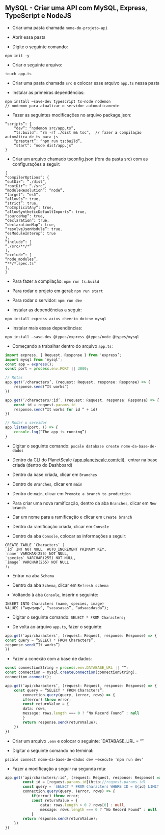 ## MySQL - Criar uma API com MySQL, Express, TypeScript e NodeJS

- Criar uma pasta chamada `nome-do-projeto-api`

- Abrir essa pasta

- Digite o seguinte comando: 

```
npm init -y
```

- Criar o seguinte arquivo: 

```
touch app.ts
```

- Criar uma pasta chamada `src` e colocar esse arquivo `app.ts` nessa pasta

- Instalar as primeiras dependências:

```
npm install –save-dev typescript ts-node nodemon
// nodemon para atualizar o servidor automaticamente
```


- Fazer as seguintes modificações no arquivo package.json:

```
“scripts”: {
	“dev”: “nodemon src/app.ts”,
	“ts:build”: “rm -rf ./dist && tsc”,  // fazer a compilação automática de ts para js
	“prestart”: “npm run ts:build”,
	“start”: “node dist/app.js”
}
```
- Criar um arquivo chamado tsconfig.json (fora da pasta src) com as configurações a seguir:

```
{
“compilerOptions”: {
“outDir”: “./dist”,
“rootDir”: “./src”,
“moduleResolution”: “node”,
“target”: “es5”,
“allowJs”: true,
“strict”: true,
“noImplicitAny”: true,
“allowSyntheticDefaultImports”: true,
“sourceMap”: true,
“declaration”: true,
“declarationMap”: true,
“resolveJsonModule”: true,
“esModuleInterop”: true
},
“include”: [
“./src/**/*”
],
“exclude”: [
“node_modules”,
“**/*.spec.ts”
],
}
```

- Para fazer a compilação: `npm run ts:build`

- Para rodar o projeto em geral: `npm run start`

- Para rodar o servidor: `npm run dev`

- Instalar as dependências a seguir:

```
npm install express axios cheerio dotenv mysql
```

- Instalar mais essas dependências:

```
npm install –save-dev @types/express @types/node @types/mysql
```

- Começando a trabalhar dentro do arquivo `app.ts`:


```typescript
import express, { Request, Response } from ‘express’;
import mysql from ‘mysql’;
const app = express();
const port = process.env.PORT || 3000;

// Rotas
app.get(‘/characters’, (request: Request, response: Response) => {
	response.send(“It works”)
})

app.get(‘/characters/:id’, (request: Request, response: Response) => {
	const id = request.params.id
	response.send(“It works for id ” + id)
})

// Rodar o servidor
app.listen(port, () => {
	console.log(“The app is running”)
}
```

- Digitar o seguinte comando: `pscale database create nome-da-base-de-dados`

- Dentro da CLI do PlanetScale ([app.planetscale.com/cli](http://app.planetscale.com/cli)),  entrar na base criada (dentro do Dashboard)

- Dentro da base criada, clicar em `Branches`

- Dentro de `Branches`, clicar em `main`

- Dentro de `main`, clicar em `Promote a branch to production`

- Para criar uma nova ramificação, dentro da aba `Branches`, clicar em `New branch`

- Dar um nome para a ramificação e clicar em `Create branch`

- Dentro da ramificação criada, clicar em `Console`

- Dentro da aba `Console`, colocar as informações a seguir:

```
CREATE TABLE `Characters` (
`id` INT NOT NULL  AUTO_INCREMENT PRIMARY KEY,
`name` VARCHAR(255) NOT NULL,
`species` VARCHAR(255) NOT NULL,
`image` VARCHAR(255) NOT NULL
);
```
- Entrar na aba `Schema`

- Dentro da aba `Schema`, clicar em `Refresh schema`

- Voltando à aba `Console`, inserir o seguinte:

```
INSERT INTO Characters (name, species, image)
VALUES (“wqwqwqw”, “sasasasas”, “adsaasdasda”);
```

- Digitar o seguinte comando: `SELECT * FROM Characters;`

- De volta ao arquivo `app.ts`, fazer o seguinte:

```typescript
app.get(‘api/characters’, (request: Request, response: Response) => {
const query = “SELECT * FROM Characters”;
response.send(“It works”)
})
```

- Fazer a conexão com a base de dados:

```typescript
const connectionString = process.env.DATABASE_URL || “”;
const connection = mysql.createConnection(connectionString);
connection.connect();

app.get(‘api/characters’, (request: Request, response: Response) => {
	const query = “SELECT * FROM Characters”;
		connection.query(query, (error, rows) => {
		if(error) throw error;
		const returnValue = {
		data: rows,
		message: rows.length === 0 ? “No Record Found” : null
		}
		return response.send(returnValue);
	})
})
```

- Criar um arquivo `.env` e colocar o seguinte: `DATABASE_URL = “”

- Digitar o seguinte comando no terminal:

```
pscale connect nome-da-base-de-dados dev –execute ‘npm run dev’
```

- Fazer a modificação a seguir na segunda rota:

```typescript
app.get(‘api/characters/:id’, (request: Request, response: Response) => {
		const id = [request.params.id](http://request.params.id)
		const query = `SELECT * FROM Characters WHERE ID = ${id} LIMIT 1`;
		connection.query(query, (error, rows) => {
			if(error) throw error;
			const returnValue = {
				data: rows.length > 0 ? rows[0] : null,
				message: rows.length === 0 ? “No Record Found” : null
			}
		return response.send(returnValue);
	})
})
